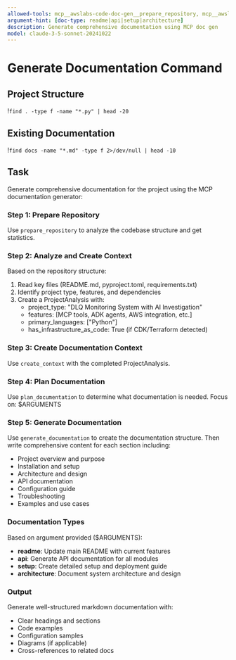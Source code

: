 ```yaml
---
allowed-tools: mcp__awslabs-code-doc-gen__prepare_repository, mcp__awslabs-code-doc-gen__create_context, mcp__awslabs-code-doc-gen__plan_documentation, mcp__awslabs-code-doc-gen__generate_documentation, Read, Write, Glob, Bash(find:*)
argument-hint: [doc-type: readme|api|setup|architecture]
description: Generate comprehensive documentation using MCP doc gen
model: claude-3-5-sonnet-20241022
---
```


# Generate Documentation Command

## Project Structure
!`find . -type f -name "*.py" | head -20`

## Existing Documentation
!`find docs -name "*.md" -type f 2>/dev/null | head -10`

## Task

Generate comprehensive documentation for the project using the MCP documentation generator:

### Step 1: Prepare Repository
Use `prepare_repository` to analyze the codebase structure and get statistics.

### Step 2: Analyze and Create Context
Based on the repository structure:
1. Read key files (README.md, pyproject.toml, requirements.txt)
2. Identify project type, features, and dependencies
3. Create a ProjectAnalysis with:
   - project_type: "DLQ Monitoring System with AI Investigation"
   - features: [MCP tools, ADK agents, AWS integration, etc.]
   - primary_languages: ["Python"]
   - has_infrastructure_as_code: True (if CDK/Terraform detected)

### Step 3: Create Documentation Context
Use `create_context` with the completed ProjectAnalysis.

### Step 4: Plan Documentation
Use `plan_documentation` to determine what documentation is needed.
Focus on: $ARGUMENTS

### Step 5: Generate Documentation
Use `generate_documentation` to create the documentation structure.
Then write comprehensive content for each section including:
- Project overview and purpose
- Installation and setup
- Architecture and design
- API documentation
- Configuration guide
- Troubleshooting
- Examples and use cases

### Documentation Types
Based on argument provided ($ARGUMENTS):
- **readme**: Update main README with current features
- **api**: Generate API documentation for all modules
- **setup**: Create detailed setup and deployment guide
- **architecture**: Document system architecture and design

### Output
Generate well-structured markdown documentation with:
- Clear headings and sections
- Code examples
- Configuration samples
- Diagrams (if applicable)
- Cross-references to related docs